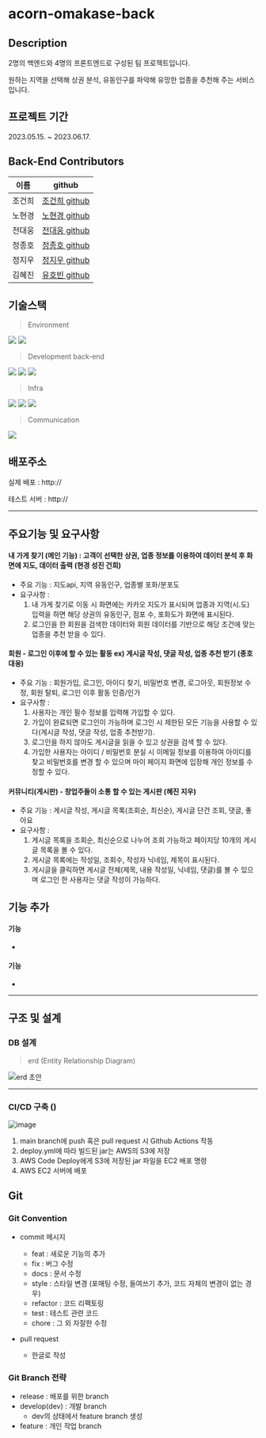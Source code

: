 # acorn-omakase-back

## Description
2명의 백엔드와 4명의 프론트엔드로 구성된 팀 프로젝트입니다.

원하는 지역을 선택해 상권 분석, 유동인구를 파악해 유망한 업종을 추천해 주는 서비스입니다.


## 프로젝트 기간
2023.05.15. ~ 2023.06.17.

## Back-End Contributors
|이름|github|
|---|---|
|조건희|[조건희 github](https://github.com/gunhee93)|
|노현경|[노현경 github](https://github.com/nhk1657)|
|전대웅|[전대웅 github](https://github.com/jundanny)|
|정종호|[정종호 github](https://github.com/DreamJJW)|
|정지우|[정지우 github](https://github.com/youhobin)|
|김혜진|[유호빈 github](https://github.com/rla77gpwls)|         

## 기술스택 
>Environment
<div>
  <img src="https://img.shields.io/badge/github-181717?style=for-the-badge&logo=github&logoColor=white">
  <img src="https://img.shields.io/badge/git-F05032?style=for-the-badge&logo=git&logoColor=white">
</div>

>Development
back-end
<div>
  <img src="https://img.shields.io/badge/java-007396?style=for-the-badge&logo=java&logoColor=white">
  <img src="https://img.shields.io/badge/springboot-6DB33F?style=for-the-badge&logo=springboot&logoColor=white">
  <img src="https://img.shields.io/badge/mysql-4479A1?style=for-the-badge&logo=mysql&logoColor=white">
</div>

>Infra
<div>
  <img src="https://img.shields.io/badge/amazonec2-FF9900?style=for-the-badge&logo=amazonec2&logoColor=white">
  <img src="https://img.shields.io/badge/amazonrds-527FFF?style=for-the-badge&logo=amazonrds&logoColor=white">
  <img src="https://img.shields.io/badge/amazons3-569A31?style=for-the-badge&logo=amazons3&logoColor=white">
</div>

>Communication
<div>
  <img src="https://img.shields.io/badge/slack-4A154B?style=for-the-badge&logo=slack&logoColor=white">
</div>

## 배포주소 
실제 배포 : http://

테스트 서버 : http://

---

## 주요기능 및 요구사항

#### 내 가게 찾기 (메인 기능) : 고객이 선택한 상권, 업종 정보를 이용하여 데이터 분석 후 화면에 지도, 데이터 출력 (현경 성진 건희)
- 주요 기능 : 지도api, 지역 유동인구, 업종별 포화/분포도
-  요구사항 : 
   1) 내 가게 찾기로 이동 시 화면에는 카카오 지도가 표시되며 업종과 지역(시.도) 입력을 하면 해당 상권의 유동인구, 점포 수, 포화도가 화면에 표시된다.
	 2) 로그인을 한 회원을 검색한 데이터와 회원 데이터를 기반으로 해당 조건에 맞는 업종을 추천 받을  수 있다.

#### 회원 - 로그인 이후에 할 수 있는 활동 ex) 게시글 작성, 댓글 작성, 업종 추천 받기 (종호 대웅)
- 주요 기능 : 회원가입, 로그인, 아이디 찾기, 비밀번호 변경, 로그아웃, 회원정보 수정, 회원 탈퇴, 로그인 이후 활동 인증/인가
- 요구사항 :  
  1) 사용자는 개인 필수 정보를 입력해 가입할 수 있다. 
	2) 가입이 완료되면 로그인이 가능하며 로그인 시 제한된 모든 기능을 사용할 수 있다(게시글 작성, 댓글 작성, 업종 추천받기).	
	3) 로그인을 하지 않아도 게시글을 읽을 수 있고 상권을 검색 할 수 있다.
	4) 가입한 사용자는 아이디 / 비밀번호 분실 시 이메일 정보를 이용하여 아이디를 찾고 비밀번호를 변경 할 수 있으며
	마이 페이지 화면에 입장해 개인 정보를 수정할 수 있다.

#### 커뮤니티(게시판)  - 창업주들이 소통 할 수 있는 게시판 (혜진 지우)
- 주요 기능 : 게시글 작성, 게시글 목록(조회순, 최신순), 게시글 단건 조회, 댓글, 좋아요
- 요구사항 : 
  1) 게시글 목록을 조회순, 최신순으로 나누어 조회 가능하고 페이지당 10개의 게시글 목록을 볼 수 있다.
	2) 게시글 목록에는 작성일, 조회수, 작성자 닉네임, 제목이 표시된다.
  3) 게시글을 클릭하면 게시글 전체(제목, 내용 작성일, 닉네임, 댓글)를 볼 수 있으며 로그인 한 사용자는 댓글 작성이 가능하다.

## 기능 추가

#### 기능
- 

#### 기능
- 

---

## 구조 및 설계
### DB 설계
>erd (Entity Relationship Diagram)

![erd 초안](https://github.com/pjAcorn/acorn-omakase-back/assets/123151812/8989d217-bf31-4a6a-922e-abe6ea205bc4)

---

### CI/CD 구축 ()
![image](https://user-images.githubusercontent.com/111469930/229506681-aa8ec884-ce90-43f4-b8e4-c418db1842da.png)

1. main branch에 push 혹은 pull request 시 Github Actions 작동
2. deploy.yml에 따라 빌드된 jar는 AWS의 S3에 저장
3. AWS Code Deploy에게 S3에 저장된 jar 파일을 EC2 배포 명령
4. AWS EC2 서버에 배포


## Git 
### Git Convention
- commit 메시지
  - feat : 새로운 기능의 추가
  - fix : 버그 수정
  - docs : 문서 수정
  - style : 스타일 변경 (포매팅 수정, 들여쓰기 추가, 코드 자체의 변경이 없는 경우)
  - refactor : 코드 리팩토링
  - test : 테스트 관련 코드
  - chore : 그 외 자잘한 수정
  
- pull request 
  - 한글로 작성
  
### Git Branch 전략
- release : 배포를 위한 branch
- develop(dev) : 개발 branch
  - dev의 상태에서 feature branch 생성
- feature : 개인 작업 branch
